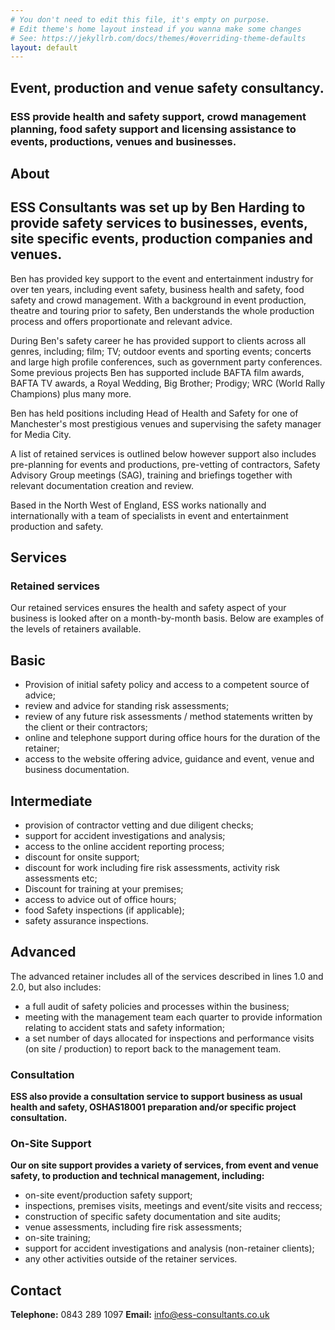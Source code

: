 ```yaml
---
# You don't need to edit this file, it's empty on purpose.
# Edit theme's home layout instead if you wanna make some changes
# See: https://jekyllrb.com/docs/themes/#overriding-theme-defaults
layout: default
---
```


<h2 class="title">Event, production and venue safety consultancy.</h2>

<h3 class="title-sub"> ESS provide health and safety support, crowd management planning, food safety support and licensing assistance to events, productions, venues and businesses.</h3>

<section class="section-about" id="about">
  <h1 class="section-header">About</h1>
  <h2>ESS Consultants was set up by Ben Harding to provide safety services to businesses, events, site specific events, production companies and venues.</h2>
  <div class="col2">
  <p>
    Ben has provided key support to the event and entertainment industry for over ten years, including event safety, business health and safety, food safety and crowd management. With a background in event production, theatre and touring prior to safety, Ben understands the whole production process and offers proportionate and relevant advice.
  </p>
  <p>During Ben's safety career he has provided support to clients across all genres, including; film; TV; outdoor events and sporting events; concerts and large high profile conferences, such as government party conferences. Some previous projects Ben has supported include BAFTA film awards, BAFTA TV awards, a Royal Wedding, Big Brother; Prodigy; WRC (World Rally Champions) plus many more.
  </p>
  </div>
  <div class="col2">
  <p>Ben has held positions including Head of Health and Safety for one of Manchester's most prestigious venues and supervising the safety manager for Media City.
  </p>
  <p>A list of retained services is outlined below however support also includes pre-planning for events and productions, pre-vetting of contractors, Safety Advisory Group meetings (SAG), training and briefings together with relevant documentation creation and review.
  </p>
  <p>Based in the North West of England, ESS works nationally and internationally with a team of specialists in event and entertainment production and safety.
  </p>
  </div>
</section>

<section class="section-services" id="services">
  <h1 class="section-header">Services</h1>
  <h3>Retained services</h3>
  <p class="text-large">Our retained services ensures the health and safety aspect of your business is looked after on a month-by-month basis. Below are examples of the levels of retainers available.</p>

<div class="col-wrap">
  <div class="col3">
  <h1>Basic</h1>
  <ul class="service-list">
    <li>Provision of initial safety policy and access to a competent source of advice;</li>
    <li>review and advice for standing risk assessments;</li>
    <li>review of any future risk assessments / method statements written by the client or their contractors;</li>
    <li>online and telephone support during office hours for the duration of the retainer;</li>
    <li>access to the website offering advice, guidance and event, venue and business documentation.</li>
  </ul>
  </div>

  <div class="col3">
  <h1>Intermediate</h1>
  <ul class="service-list">
    <li>provision of contractor vetting and due diligent checks;</li>
    <li>support for accident investigations and analysis;</li>
    <li>access to the online accident reporting process;</li>
    <li>discount for onsite support;</li>
    <li>discount for work including fire risk assessments, activity risk assessments etc;</li>
    <li>Discount for training at your premises;</li>
    <li>access to advice out of office hours;</li>
    <li>food Safety inspections (if applicable);</li>
    <li>safety assurance inspections.</li>
  </ul>
  </div>

  <div class="col3">
  <h1>Advanced</h1>
  <p>The advanced retainer includes all of the services described in lines 1.0 and 2.0, but also includes:</p>
  <ul class="service-list">
    <li>a full audit of safety policies and processes within the business;</li>
    <li>meeting with the management team each quarter to provide information relating to accident stats and safety information;</li>
    <li>a set number of days allocated for inspections and performance visits (on site / production) to report back to the management team.</li>
  </ul>  
  </div>
</div>

<h3>Consultation</h3>
<p class="text-large"><strong>ESS also provide a consultation service to support business as usual health and safety, OSHAS18001 preparation and/or specific project consultation.</strong></p>

<h3>On-Site Support</h3>
<p class="text-large"><strong>Our on site support provides a variety of services, from event and venue safety, to production and technical management, including:</strong></p>
<ul class="service-list text-large">
  <li>on-site event/production safety support;</li>
  <li>inspections, premises visits, meetings and event/site visits and reccess;</li>
  <li>construction of specific safety documentation and site audits;</li>
  <li>venue assessments, including fire risk assessments;</li>
  <li>on-site training;</li>
  <li>support for accident investigations and analysis (non-retainer clients);</li>
  <li>any other activities outside of the retainer services.</li>
</ul>

</section>

<section class="section-contact" id="contact">
  <h1 class="section-header">Contact</h1>
  <p class="text-large">
    <span><strong>Telephone:</strong> 0843 289 1097</span>
    <span><strong>Email:</strong> <a href="mailto:info@ess-consultants.co.uk">info@ess-consultants.co.uk</a></span>
  </p>
</section>
